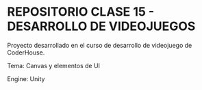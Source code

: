 # REPOSITORIO CLASE 15 - DESARROLLO DE VIDEOJUEGOS

Proyecto desarrollado en el curso de desarrollo de videojuego de CoderHouse.

Tema: Canvas y elementos de UI

Engine: Unity